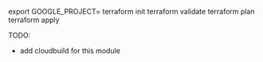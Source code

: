 export GOOGLE_PROJECT=
terraform init
terraform validate
terraform plan
terraform apply

TODO:
- add cloudbuild for this module
